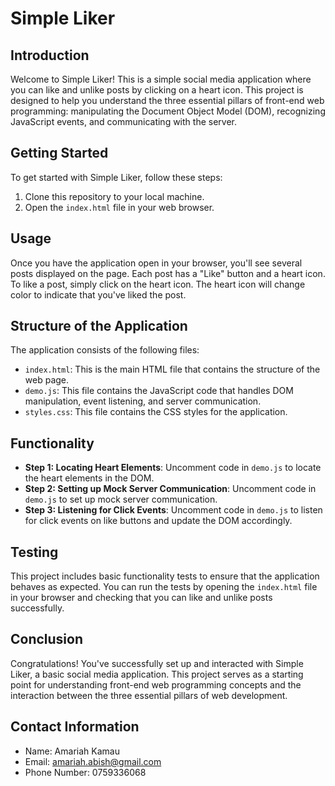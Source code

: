 # Simple Liker

## Introduction
Welcome to Simple Liker! This is a simple social media application where you can like and unlike posts by clicking on a heart icon. This project is designed to help you understand the three essential pillars of front-end web programming: manipulating the Document Object Model (DOM), recognizing JavaScript events, and communicating with the server.

## Getting Started
To get started with Simple Liker, follow these steps:

1. Clone this repository to your local machine.
2. Open the `index.html` file in your web browser.

## Usage
Once you have the application open in your browser, you'll see several posts displayed on the page. Each post has a "Like" button and a heart icon. To like a post, simply click on the heart icon. The heart icon will change color to indicate that you've liked the post.

## Structure of the Application
The application consists of the following files:

- `index.html`: This is the main HTML file that contains the structure of the web page.
- `demo.js`: This file contains the JavaScript code that handles DOM manipulation, event listening, and server communication.
- `styles.css`: This file contains the CSS styles for the application.

## Functionality
- **Step 1: Locating Heart Elements**: Uncomment code in `demo.js` to locate the heart elements in the DOM.
- **Step 2: Setting up Mock Server Communication**: Uncomment code in `demo.js` to set up mock server communication.
- **Step 3: Listening for Click Events**: Uncomment code in `demo.js` to listen for click events on like buttons and update the DOM accordingly.

## Testing
This project includes basic functionality tests to ensure that the application behaves as expected. You can run the tests by opening the `index.html` file in your browser and checking that you can like and unlike posts successfully.

## Conclusion
Congratulations! You've successfully set up and interacted with Simple Liker, a basic social media application. This project serves as a starting point for understanding front-end web programming concepts and the interaction between the three essential pillars of web development.

## Contact Information
- Name: Amariah Kamau
- Email: amariah.abish@gmail.com
- Phone Number: 0759336068
